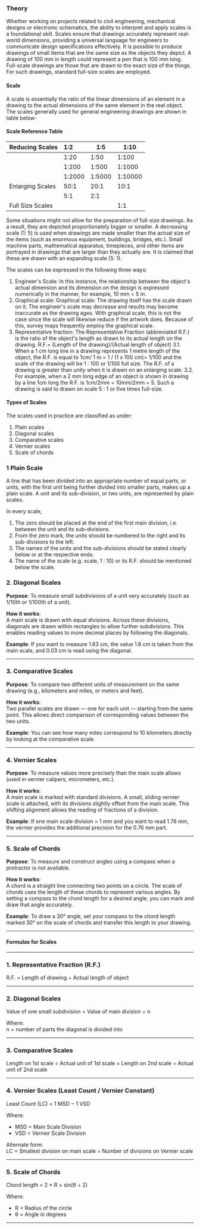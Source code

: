 ### Theory 

Whether working on projects related to civil engineering, mechanical designs or electronic schematics, the ability to interpret and apply scales is a foundational skill. Scales ensure that drawings accurately represent real-world dimensions, providing a universal language for engineers to communicate design specifications effectively. 
It is possible to produce drawings of small items that are the same size as the objects they depict. A drawing of 100 mm in length could represent a pen that is 100 mm long. Full-scale drawings are those that are drawn to the exact size of the things. For such drawings, standard full-size scales are employed.
#### Scale
A scale is essentially the ratio of the linear dimensions of an element in a drawing to the actual dimensions of the same element in the real object.
The scales generally used for general engineering drawings are shown in table below-


#### Scale Reference Table

| Reducing Scales | 1:2 | 1:5 | 1:10 |
| ---------------- | :--- | --- | ---- |
|                 | 1:20 | 1:50 | 1:100 | 
|                 | 1:200 | 1:500 | 1:1000 | 
|                 | 1:2000 | 1:5000 | 1:10000 | 
| Enlarging Scales |  50:1 | 20:1 | 10:1 |
|                 | 5:1 | 2:1 |     |
| Full Size Scales |    |     | 1:1 |


Some situations might not allow for the preparation of full-size drawings. As a result, they are depicted proportionately bigger or smaller. A decreasing scale (1: 5) is used when drawings are made smaller than the actual size of the items (such as enormous equipment, buildings, bridges, etc.). Small machine parts, mathematical apparatus, timepieces, and other items are portrayed in drawings that are larger than they actually are. It is claimed that these are drawn with an expanding scale (5: 1).

The scales can be expressed in the following three ways:
1.	Engineer's Scale: In this instance, the relationship between the object's actual dimension and its dimension on the design is expressed numerically in the manner, for example, 10 mm = 5 m.
2.	Graphical scale: Graphical scale: The drawing itself has the scale drawn on it. The engineer's scale may decrease and results may become inaccurate as the drawing ages. With graphical scale, this is not the case since the scale will likewise reduce if the artwork does. Because of this, survey maps frequently employ the graphical scale.
3.	Representative fraction: The Representative Fraction (abbreviated R.F.) is the ratio of the object's length as drawn to its actual length on the drawing. 
R.F.=  (Length of the drawing)/(Actual length of object)
	3.1. When a 1 cm long line in a drawing represents 1 metre length of the object, the R.F. is equal to 1cm/ 1 m  = 1 / (1 x 100 cm)= 1/100 and the scale of the drawing will be   1 : 100 or 1/100 full size. The R.F. of a drawing is greater than unity when it is drawn on an enlarging scale.
	3.2. For example, when a 2 mm long edge of an object is shown in drawing by a line 1cm long the R.F. is 1cm/2mm = 10mm/2mm = 5. Such a drawing is said to drawn on scale 5 : 1 or five times full-size.

#### Types of Scales
The scales used in practice are classified as under: 
1. Plain scales
2. Diagonal scales 
3. Comparative scales
4. Vernier scales
5. Scale of chords

### 1 Plain Scale
A line that has been divided into an appropriate number of equal parts, or units, with the first unit being further divided into smaller parts, makes up a plain scale. A unit and its sub-division, or two units, are represented by plain scales.

In every scale,
1. The zero should be placed at the end of the first main division, i.e. between the unit and its sub-divisions.
2. From the zero mark, the units should be numbered to the right and its sub-divisions to the left. 
3. The names of the units and the sub-divisions should be stated clearly below or at the respective ends. 
4. The name of the scale (e.g. scale, 1 : 10) or its R.F. should be mentioned below the scale.


### 2. Diagonal Scales

**Purpose**: To measure small subdivisions of a unit very accurately (such as 1/10th or 1/100th of a unit).

**How it works**:  
A main scale is drawn with equal divisions. Across these divisions, diagonals are drawn within rectangles to allow further subdivisions. This enables reading values to more decimal places by following the diagonals.

**Example**: If you want to measure 1.63 cm, the value 1.6 cm is taken from the main scale, and 0.03 cm is read using the diagonal.

---

### 3. Comparative Scales

**Purpose**: To compare two different units of measurement on the same drawing (e.g., kilometers and miles, or meters and feet).

**How it works**:  
Two parallel scales are drawn — one for each unit — starting from the same point. This allows direct comparison of corresponding values between the two units.

**Example**: You can see how many miles correspond to 10 kilometers directly by looking at the comparative scale.

---

### 4. Vernier Scales

**Purpose**: To measure values more precisely than the main scale allows (used in vernier calipers, micrometers, etc.).

**How it works**:  
A main scale is marked with standard divisions. A small, sliding vernier scale is attached, with its divisions slightly offset from the main scale. This shifting alignment allows the reading of fractions of a division.

**Example**: If one main scale division = 1 mm and you want to read 1.76 mm, the vernier provides the additional precision for the 0.76 mm part.

---

### 5. Scale of Chords

**Purpose**: To measure and construct angles using a compass when a protractor is not available.

**How it works**:  
A chord is a straight line connecting two points on a circle. The scale of chords uses the length of these chords to represent various angles. By setting a compass to the chord length for a desired angle, you can mark and draw that angle accurately.

**Example**: To draw a 30° angle, set your compass to the chord length marked 30° on the scale of chords and transfer this length to your drawing.

---

#### Formulas for Scales

---

### 1️. Representative Fraction (R.F.)

R.F. = Length of drawing ÷ Actual length of object

---

### 2️. Diagonal Scales

Value of one small subdivision = Value of main division ÷ n

Where:  
n = number of parts the diagonal is divided into

---

### 3️. Comparative Scales

Length on 1st scale ÷ Actual unit of 1st scale = Length on 2nd scale ÷ Actual unit of 2nd scale

---

### 4️. Vernier Scales (Least Count / Vernier Constant)

Least Count (LC) = 1 MSD − 1 VSD

Where:  
- MSD = Main Scale Division  
- VSD = Vernier Scale Division

Alternate form:  
LC = Smallest division on main scale ÷ Number of divisions on Vernier scale

---

### 5️. Scale of Chords

Chord length = 2 × R × sin(θ ÷ 2)

Where:  
- R = Radius of the circle  
- θ = Angle in degrees

---
